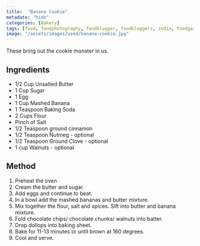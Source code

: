 ```yaml
---
title:  "Banana Cookie"
metadate: "hide"
categories: [Bakery]
tags: [food, foodphotography, foodblogger, foodbloggers, india, foodgasm, indianfood, love, foodcoma, foodporn,indiancooking, indianrecipe, foodlovers, indianfood, indianfoodbloggers, foodiesofinstagram, foodlove, indian, indiancouple, eatlocal, eathealthy, eatwell, desifood, trending, tasty, taste, yummyinmytummy, foodie, instafood, instafoodie, foodstagram, instagood, passionatepaprika, foodblog, easy, indian, recipe, mothersrecipe, cooking, easycooking, easyrecipe, simple, simplefood, bakery, easybaking, bananacookie]
image: "/assets/images/used/banana-cookie.jpg"
---
```


These bring out the cookie monster in us.

## Ingredients

- 1/2 Cup Unsalted Butter
- 1 Cup Sugar
- 1 Egg
- 1 Cup Mashed Banana
- 1 Teaspoon Baking Soda
- 2 Cups Flour
- Pinch of Salt
- 1/2 Teaspoon ground cinnamon
- 1/2 Teaspoon Nutmeg - optional
- 1/2 Teaspoon Ground Clove - optional
- 1 cup Walnuts - optional

## Method

1. Preheat the oven
2. Cream the butter and sugar. 
3. Add eggs and continue to beat.
4. In a bowl add the mashed bananas and butter mixture.
5. Mix together the flour, salt and spices. Sift into butter and banana mixture. 
6. Fold chocolate chips/ chocolate chunks/ walnuts into batter. 
7. Drop dollops into baking sheet.
8. Bake for 11-13 minutes or until brown at 160 degrees. 
9. Cool and serve.


